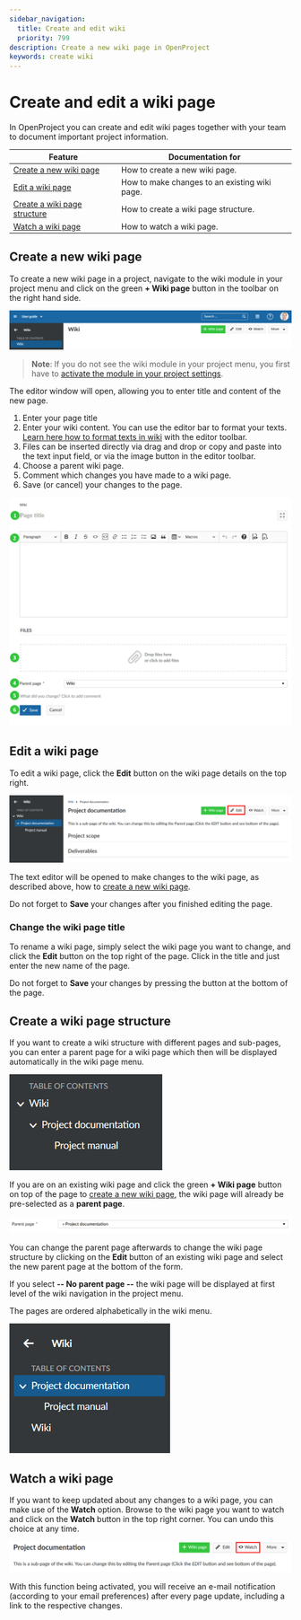 ```yaml
---
sidebar_navigation:
  title: Create and edit wiki
  priority: 799
description: Create a new wiki page in OpenProject
keywords: create wiki
---
```


# Create and edit a wiki page

In OpenProject you can create and edit wiki pages together with your team to document important project information.

| Feature                                                       | Documentation for                             |
|---------------------------------------------------------------|-----------------------------------------------|
| [Create a new wiki page](#create-a-new-wiki-page)             | How to create a new wiki page.                |
| [Edit a wiki page](#edit-a-wiki-page)                         | How to make changes to an existing wiki page. |
| [Create a wiki page structure](#create-a-wiki-page-structure) | How to create a wiki page structure.          |
| [Watch a wiki page](#watch-a-wiki-page)                       | How to watch a wiki page.                     |

## Create a new wiki page

To create a new wiki page in a project, navigate to the wiki module in your project menu and click on the green **+ Wiki page** button in the toolbar on the right hand side.

![create-wiki-page](1568198706474.png)

> **Note**: If you do not see the wiki module in your project menu, you first have to [activate the module in your project settings](../../projects).

The editor window will open, allowing you to enter title and content of the new page.

1. Enter your page title
2. Enter your wiki content. You can use the editor bar to format your texts.  [Learn here how to format texts in wiki](../#general-wiki-information) with the editor toolbar.
3. Files can be inserted directly via drag and drop or copy and paste into the text input field, or via the image button in the editor toolbar.
4. Choose a parent wiki page.
5. Comment which changes you have made to a wiki page.
6. Save (or cancel) your changes to the page.

![create-wiki](create-wiki-1568199670933.png)

## Edit a wiki page

To edit a wiki page, click the **Edit** button on the wiki page details on the top right.

![edit-wiki-page](edit-wiki-page.png)

The text editor will be opened to make changes to the wiki page, as described above, how to [create a new wiki page](#create-a-new-wiki-page).

Do not forget to **Save** your changes after you finished editing the page.

### Change the wiki page title

To rename a wiki page, simply select the wiki page you want to change, and click the **Edit** button on the top right of the page. Click in the title and just enter the new name of the page.

Do not forget to **Save** your changes by pressing the button at the bottom of the page.

## Create a wiki page structure

If you want to create a wiki structure with different pages and sub-pages, you can enter a parent page for a wiki page which then will be displayed automatically in the wiki page menu.

![wiki-page-structure](1568209656591.png)

If you are on an existing wiki page and click the green **+ Wiki page** button on top of the page to [create a new wiki page](#create-a-new-wiki-page), the wiki page will already be pre-selected as a **parent page**.

![wiki-parent-page](1568209633619.png)

You can change the parent page afterwards to change the wiki page structure by clicking on the **Edit** button of an existing wiki page and select the new parent page at the bottom of the form.

If you select **-- No parent page --** the wiki page will be displayed at first level of the wiki navigation in the project menu.

The pages are ordered alphabetically in the wiki menu.

![wiki-page-structure](1568210445539.png)

## Watch a wiki page

If you want to keep updated about any changes to a wiki page, you can make use of the **Watch** option. Browse to the wiki page you want to watch and click on the **Watch** button in the top right corner. You can undo this choice at any time.

![watch-wiki](watch-wiki.png)

With this function being activated, you will receive an e-mail notification (according to your email preferences) after every page update, including a link to the respective changes.

